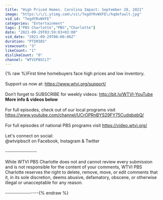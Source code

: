 ```yaml
---
title: "High Priced Homes. Carolina Impact: September 28, 2021"
image: "https:\/\/i.ytimg.com\/vi\/TegdYRvWXFE\/hqdefault.jpg"
vid_id: "TegdYRvWXFE"
categories: "Entertainment"
tags: ["PBS Charlotte","PBS","Charlotte"]
date: "2021-09-29T03:59:03+03:00"
vid_date: "2021-09-29T00:00:06Z"
duration: "PT5M38S"
viewcount: "3"
likeCount: "1"
dislikeCount: "0"
channel: "WTVIPBSCLT"
---
```

{% raw %}First time homebuyers face high prices and low inventory.<br /><br />Support us now at: <a rel="nofollow" target="blank" href="https://www.wtvi.org/support/">https://www.wtvi.org/support/</a><br /><br />Don’t forget to SUBSCRIBE for weekly videos: <a rel="nofollow" target="blank" href="http://bit.ly/WTVI-YouTube">http://bit.ly/WTVI-YouTube</a> <br /> **More info &amp; videos below** <br /><br />For full episodes, check out of our local programs visit <a rel="nofollow" target="blank" href="https://www.youtube.com/channel/UCrOPRnBYS29FY75CudqbqbQ/">https://www.youtube.com/channel/UCrOPRnBYS29FY75CudqbqbQ/</a><br /><br />For full episodes of national PBS programs visit <a rel="nofollow" target="blank" href="https://video.wtvi.org/">https://video.wtvi.org/</a><br /><br />Let's connect on social: <br />@wtvipbsclt on Facebook, Instagram &amp; Twitter<br /><br />----------------  <br /><br />While WTVI PBS Charlotte does not and cannot review every submission and is not responsible for the content of your comments, WTVI PBS Charlotte reserves the right to delete, remove, move, or edit comments that it, in its sole discretion, deems abusive, defamatory, obscene, or otherwise illegal or unacceptable for any reason.   <br /><br />-----------------{% endraw %}
